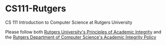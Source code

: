 # CS111-Rutgers

CS 111 Introduction to Computer Science at Rutgers University

Please follow both [Rutgers University's Principles of Academic Integrity](http://academicintegrity.rutgers.edu/) and the [Rutgers Department of Computer Science's Academic Integrity Policy](https://www.cs.rutgers.edu/academics/undergraduate/academic-integrity-policy)
